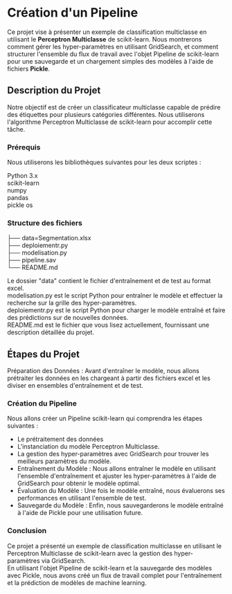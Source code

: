 # Création d'un Pipeline

Ce projet vise à présenter un exemple de classification multiclasse en utilisant le **Perceptron Multiclasse** de scikit-learn. Nous montrerons comment gérer les hyper-paramètres en utilisant GridSearch, et comment structurer l'ensemble du flux de travail avec l'objet Pipeline de scikit-learn pour une sauvegarde et un chargement simples des modèles à l'aide de fichiers **Pickle**.

## Description du Projet
Notre objectif est de créer un classificateur multiclasse capable de prédire des étiquettes pour plusieurs catégories différentes. Nous utiliserons l'algorithme Perceptron Multiclasse de scikit-learn pour accomplir cette tâche.

### Prérequis
Nous utiliserons les bibliothèques suivantes pour les deux scriptes :

Python 3.x      
scikit-learn    
numpy     
pandas      
pickle
os

### Structure des fichiers

├── data=Segmentation.xlsx     
├── deploiementr.py     
├── modelisation.py      
├── pipeline.sav     
└── README.md       

Le dossier "data" contient le fichier d'entraînement et de test au format excel.  
modelisation.py est le script Python pour entraîner le modèle et effectuer la recherche sur la grille des hyper-paramètres.       
deploiementr.py est le script Python pour charger le modèle entraîné et faire des prédictions sur de nouvelles données.       
README.md est le fichier que vous lisez actuellement, fournissant une description détaillée du projet.     

## Étapes du Projet
Préparation des Données : Avant d'entraîner le modèle, nous allons prétraiter les données en les chargeant à partir des fichiers excel et les diviser en ensembles d'entraînement et de test.

### Création du Pipeline
Nous allons créer un Pipeline scikit-learn qui comprendra les étapes suivantes :
- Le prétraitement des données
- L'instanciation du modèle Perceptron Multiclasse.
- La gestion des hyper-paramètres avec GridSearch pour trouver les meilleurs paramètres du modèle.
- Entraînement du Modèle : Nous allons entraîner le modèle en utilisant l'ensemble d'entraînement et ajuster les hyper-paramètres à l'aide de GridSearch pour obtenir le modèle optimal.
- Évaluation du Modèle : Une fois le modèle entraîné, nous évaluerons ses performances en utilisant l'ensemble de test.
- Sauvegarde du Modèle : Enfin, nous sauvegarderons le modèle entraîné à l'aide de Pickle pour une utilisation future.


### Conclusion
Ce projet a présenté un exemple de classification multiclasse en utilisant le Perceptron Multiclasse de scikit-learn avec la gestion des hyper-paramètres via GridSearch.          
En utilisant l'objet Pipeline de scikit-learn et la sauvegarde des modèles avec Pickle, nous avons créé un flux de travail complet pour l'entraînement et la prédiction de modèles de machine learning.







